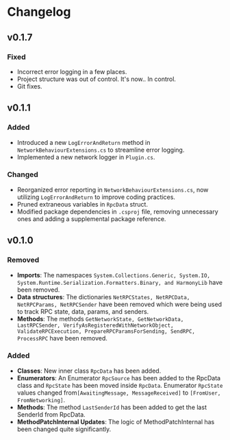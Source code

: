 # Changelog

## v0.1.7

### Fixed

- Incorrect error logging in a few places.
- Project structure was out of control. It's now.. In control.
- Git fixes.

## v0.1.1

### Added

- Introduced a new `LogErrorAndReturn` method in `NetworkBehaviourExtensions.cs` to streamline error logging.
- Implemented a new network logger in `Plugin.cs`.

### Changed

- Reorganized error reporting in `NetworkBehaviourExtensions.cs`, now utilizing `LogErrorAndReturn` to improve coding practices.
- Pruned extraneous variables in `RpcData` struct.
- Modified package dependencies in `.csproj` file, removing unnecessary ones and adding a supplemental package reference.

## v0.1.0

### Removed

- **Imports**: The namespaces `System.Collections.Generic, System.IO, System.Runtime.Serialization.Formatters.Binary, and HarmonyLib` have been removed.
- **Data structures**: The dictionaries `NetRPCStates, NetRPCData, NetRPCParams, NetRPCSender` have been removed which were being used to track RPC state, data, params, and senders.
- **Methods**: The methods `GetNetworkState, GetNetworkData, LastRPCSender, VerifyAsRegisteredWithNetworkObject, ValidateRPCExecution, PrepareRPCParamsForSending, SendRPC, ProcessRPC` have been removed.

### Added

- **Classes**: New inner class `RpcData` has been added.
- **Enumerators**: An Enumerator `RpcSource` has been added to the RpcData class and `RpcState` has been moved inside `RpcData`. Enumerator `RpcState` values changed from`[AwaitingMessage, MessageReceived]` to `[FromUser, FromNetworking]`.
- **Methods**: The method `LastSenderId` has been added to get the last SenderId from RpcData.
- **MethodPatchInternal Updates**: The logic of MethodPatchInternal has been changed quite significantly.